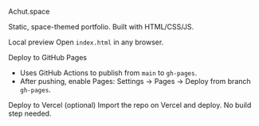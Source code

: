 Achut.space

Static, space-themed portfolio. Built with HTML/CSS/JS.

Local preview
Open `index.html` in any browser.

Deploy to GitHub Pages
- Uses GitHub Actions to publish from `main` to `gh-pages`.
- After pushing, enable Pages: Settings → Pages → Deploy from branch `gh-pages`.

Deploy to Vercel (optional)
Import the repo on Vercel and deploy. No build step needed.

